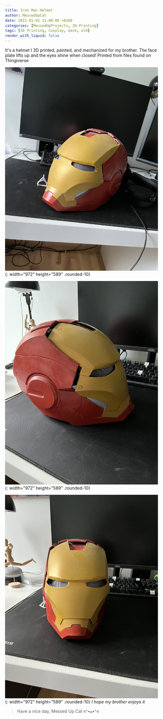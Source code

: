 ```yaml
---
title: Iron Man Helmet
author: MessedUpCat
date: 2021-01-01 21:00:00 +0100
categories: [MessedUpProjects, 3D-Printing]
tags: [3D Printing, Cosplay, mask, old]
render_with_liquid: false
---
```


It's a helmet I 3D printed, painted, and mechanized for my brother.
The face plate lifts up and the eyes shine when closed!
Printed from files found on Thingiverse

![Desktop View](/assets/2021-01-01-Iron-Man-Mask/Ironman1.jpg){: width="972" height="589" .rounded-10}

![Desktop View](/assets/2021-01-01-Iron-Man-Mask/Ironman2.jpg){: width="972" height="589" .rounded-10}


![Desktop View](/assets/2021-01-01-Iron-Man-Mask/Ironman3.jpg){: width="972" height="589" .rounded-10}
_I hope my brother enjoys it_


>Have a nice day, Messed Up Cat ฅ^•ﻌ•^ฅ